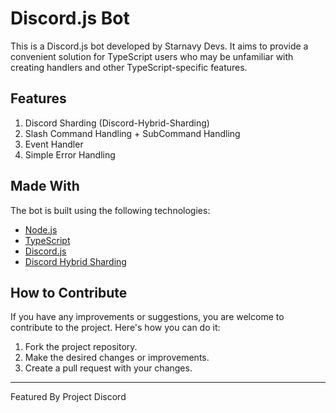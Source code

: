 # Discord.js Bot

This is a Discord.js bot developed by Starnavy Devs. It aims to provide a convenient solution for TypeScript users who may be unfamiliar with creating handlers and other TypeScript-specific features.

## Features

1. Discord Sharding (Discord-Hybrid-Sharding)
2. Slash Command Handling + SubCommand Handling
3. Event Handler
4. Simple Error Handling

## Made With

The bot is built using the following technologies:

- [Node.js](https://nodejs.org)
- [TypeScript](https://www.typescriptlang.org/)
- [Discord.js](https://discord.js.org/)
- [Discord Hybrid Sharding](https://www.npmjs.com/package/discord-hybrid-sharding)

## How to Contribute

If you have any improvements or suggestions, you are welcome to contribute to the project. Here's how you can do it:

1. Fork the project repository.
2. Make the desired changes or improvements.
3. Create a pull request with your changes.


---

Featured By Project Discord
